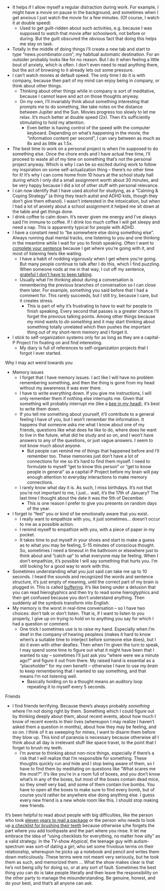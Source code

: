 -   It helps if I allow myself a regular distraction during work. For example, I might have a movie on pause in the background, and sometimes when I get anxious I just watch the movie for a few minutes. (Of course, I watch it at double speed)
    -   Used to get guilt-ridden about such activities, e.g. because I was supposed to watch that movie after schoolwork, not before or during. But the guilt obscured the obvious fact that doing this helps me stay on task.
-   Totally in the middle of doing things I&rsquo;ll create a new tab and start to type &ldquo;news.ycombinator.com&rdquo;, my habitual automatic destination. For an outsider probably looks like for no reason. But I do it when feeling a little bout of anxiety, which is often. I don&rsquo;t even need to read anything there, but the act of browsing to it already lets out some pressure.
-   I can&rsquo;t watch movies at default speed. The only time I do it is with company, because then part of my mind can enjoy being in company, or think about other things.
    -   Thinking about other things while in company is sort of meditative, because I cannot leave and act on those thoughts anyway.
    -   On my own, I&rsquo;ll invariably think about something interesting that prompts me to do something, like take notes on the distance between Jupiter and the Sun. Movies progress too slowly to let me relax.  It&rsquo;s much better at double speed (2x). Then it&rsquo;s sufficiently stimulating to hold my attention.
        -   Even better is having control of the speed with the computer keyboard. Depending on what&rsquo;s happening in the movie, the &ldquo;information content per second&rdquo;, I can vary between as much as 8x and as little as 1.5x.
-   The best time to work on a personal project is when I&rsquo;m supposed to do something else. Once the chore ends and I have actual free time, I&rsquo;ll proceed to waste all of my time on something that&rsquo;s not the personal project anyway. Which is why I can be so excited during work to follow my inspiration on some self-actualization thing &#x2013; there&rsquo;s no other time for it! It&rsquo;s why I can come home from 10 hours at the school study hall during which I only did a small assignment worth about 30 minutes, and be very happy because I did a lot of other stuff with personal relevance.
-   I can now identify that I have used alcohol for studying, as a &ldquo;Calming & Coping Strategy&rdquo; (a thing they teach autist and ADHD kids, though they don&rsquo;t give them ethanol).  I wasn&rsquo;t interested in the intoxication, but when I had a lot of anxiety about a school assignment it helped me sit down at the table and get things done.
-   I drink coffee to calm down. It&rsquo;s never given me energy and I&rsquo;ve always said I&rsquo;m immune to coffee. If I drink too much coffee I will get sleepy and need a nap. This is apparently typical for people with ADHD.
-   I have a constant need to &ldquo;be somewhere else doing something else&rdquo;. Always running dual mental tracks, one listening to you and one thinking in the meantime while I wait for you to finish speaking. Often I want to [complete your sentence](https://romankogan.net/adhd/#Completing%20Other%20Person's%20Sentences) because I get where you&rsquo;re going with it, and most of listening feels like waiting.
    -   I have a habit of nodding vigorously when I get where you&rsquo;re going.  But many people continue to talk after I do this, which I find puzzling.  When someone nods at me in that way, I cut off my sentence, [grateful I don&rsquo;t have to keep talking](https://romankogan.net/adhd/#Not%20Completing%20My%20Sentences).
    -   Usually what I&rsquo;m thinking about during a conversation is remembering the previous branches of conversation so I can close them later. For example, something you said before that I had a comment for. This rarely succeeds, but I still try, because I care, but it creates stress.
        -   This is part of why it&rsquo;s frustrating to have to wait for people to finish speaking. Every second that passes is a greater chance I&rsquo;ll forget the previous talking points. Among other things because my mind wants to *do something* and it may start thinking about something totally unrelated which then pushes the important thing out of my short-term memory and I forget it.
-   I stick to self-organization systems only for as long as they are a capital-P Project I&rsquo;m fixating on and find interesting.
    -   My diary is full of references to self-organization projects that I forgot I ever started.

Why I may act weird towards you

-   Memory issues
    -   I forget that I have memory issues. I act like I will have no problem remembering something, and then the thing is gone from my head without my awareness it was ever there.
    -   I have to write everything down. If you give me instructions, I will only remember them if nothing else interrupts me. Given that something will probably interrupt me (like a [bee in my head](https://romankogan.net/adhd/#Distractions)), it&rsquo;s best to write them down.
    -   If you tell me something about yourself, it&rsquo;ll contribute to a general feeling I have of you, but I won&rsquo;t remember the information.  It happens that someone asks me what I know about one of my friends, questions like what does he like to do, where does he want to live in the future, what did he study and so on, and I won&rsquo;t have answers to any of the questions, or just vague answers. I seem to not know much about anyone.
        -   But people can remind me of things that happened before and I&rsquo;ll remember too.  These memories just don&rsquo;t have a lot of connections for me so it&rsquo;s hard to find them myself.  I need to formulate to myself &ldquo;get to know this person&rdquo; or &ldquo;get to know people in general&rdquo; as a capital-P Project before my brain will pay enough attention to everyday interactions to make memory connections.
    -   I rarely know what day it is.  As such, I miss birthdays.  It&rsquo;s not that you&rsquo;re not important to me, I just&#x2026; wait, it&rsquo;s the 17th of January?  The last time I thought about the date it was the 5th of December.
        -   This is one reason I prefer to give you presents on random days of the year.
-   I forget to &ldquo;feel&rdquo; you or kind of be emotionally aware that you exist.
    -   I really want to empathize with you, it just sometimes&#x2026; doesn&rsquo;t occur to me as a possible action.
    -   I remind myself to empathize with you, with a piece of paper in my pocket.
    -   It takes time to put myself in your shoes and start to make a guess as to what you may be feeling, 5-15 minutes of conscious thought.  So, sometimes I need a timeout in the bathroom or elsewhere just to think about and &ldquo;catch up&rdquo; to what everyone may be feeling.  When I don&rsquo;t empathize, it&rsquo;s possible I will say something that hurts you.  I&rsquo;m still looking for a good way to work with this.
-   Sometimes understanding what you just said can take me up to 10 seconds. I heard the sounds and recognized the words and sentence structure, it&rsquo;s just empty of meaning, until the correct part of my brain is plugged in. This is called [buffering](https://romankogan.net/adhd/#Buffering). It&rsquo;s like being under a delusion that you can read hieroglyphics and then try to read some hieroglyphics and then get confused because you don&rsquo;t understand anything. Then suddenly all the symbols transform into English.
-   My memory is the worst in real-time conversation &#x2013; so I have two choices: don&rsquo;t talk or don&rsquo;t listen. That is, if I want to listen to you properly, I give up on trying to hold on to anything you say for which I had a question or comment.
    -   One trick I sometimes use is to raise my hand.  Especially when I&rsquo;m deaf in the company of hearing peoplexs (makes it hard to know when&rsquo;s a suitable time to interject before someone else does), but I do it even with other deafies.  Then when I&rsquo;m given the turn to speak, I may spend some time to figure out what it might have been that I wanted to say &#x2013; sometimes I&rsquo;ll just ask you &ldquo;where were we a minute ago?&rdquo; and figure it out from there. My raised hand is essential as a &ldquo;placeholder&rdquo; for my own benefit &#x2013; otherwise I have to use my *brain* to keep remembering that I wanted to say something, and that means I&rsquo;m not listening well.
        -   Basically holding on to a thought means an auditory loop repeating it to myself every 5 seconds.

Friends

-   I find friends terrifying.  Because there&rsquo;s always probably *something* where I&rsquo;m not doing right by them.  Something which I could figure out by thinking deeply about them, about recent events, about how much I know of recent events in their lives (whereupon I may realize I haven&rsquo;t asked them a question in months), about how they may be feeling, and so on.  I think of it as sweeping for mines, I want to disarm them before they blow up.  This kind of paranoia is necessary because otherwise all I think about all day is irrelevant stuff like space travel, to the point that I forget to brush my teeth.
    -   I&rsquo;m averse to thinking about non-nice things, especially if there&rsquo;s a risk that I will realize that I&rsquo;m responsible for something. These thoughts quickly run and hide and I stop being aware of them, so I have to find them by meditating on questions like &ldquo;What scares me the most?&rdquo;. It&rsquo;s like you&rsquo;re in a room full of boxes, and you don&rsquo;t know what&rsquo;s in any of the boxes, but most of the boxes contain dead mice, so they smell very bad, and some of them contain live bombs. You have to open all the boxes to make sure to find every bomb, but of course you&rsquo;d rather be anywhere else doing anything else. I guess every new friend is a new whole room like this. I should stop making new friends.

It&rsquo;s been helpful to read about people with big difficulties, like the person who took [eleven years to mail a package](https://romankogan.net/adhd/#Eleven%20Years%20To%20Mail%20A%20Package) or the person who needs to look up [a checklist for brushing their teeth](https://www.lesswrong.com/posts/uepimrcHwLzuhK7Pa/what-to-do-if-you-can-t-form-any-habits-whatsoever?commentId=TwMpjjtB427reFQ32) because otherwise s/he forgets the part where you add toothpaste and the part where you rinse.  It let me embrace the idea of &ldquo;using checklists for everything, no matter how silly&rdquo; as a valid strategy.  In the TV-show *Atypical*, the teenage guy with autism-spectrum was sort-of dating a girl, who set some frivolous terms on their relationship, whereupon he picks up a notebook and pencil and writes them down meticulously.  These terms were not meant very seriously, but he took them as such, and memorized them &#x2026;  What the show makes clear is that he&rsquo;s not being silly for doing so, or at any sort of fault.  Sometimes the best thing you can do is take people literally and then leave the responsibility on the other party to manage the misunderstanding.  Be genuine, honest, and do your best, and that&rsquo;s all anyone can ask.

